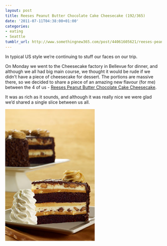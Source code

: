 ```yaml
---
layout: post
title: Reeses Peanut Butter Chocolate Cake Cheesecake (192/365)
date: '2011-07-11T04:38:00+01:00'
categories:
- eating
- Seattle
tumblr_url: http://www.somethingnew365.com/post/44061605621/reeses-peanut-butter-chocolate-cake-cheesecak
---
```


In typical US style we’re continuing to stuff our faces on our trip.

On Monday we went to the Cheesecake factory in Bellevue for dinner, and although we all had big main course, we thought it would be rude if we didn’t have a piece of cheesecake for dessert. The portions are massive there, so we decided to share a piece of an amazing new flavour (for me) between the 4 of us - [Reeses Peanut Butter Chocolate Cake Cheesecake](http://www.thecheesecakefactory.com/menu/Cheesecake/Reeses+Peanut+Butter+Chocolate+Cake+Cheesecake).

It was as rich as it sounds, and although it was really nice we were glad we’d shared a single slice between us all.

![Cake](/images/tumblr_files/tumblr_mitz9bEP831s6o6vno1_400.jpg)

